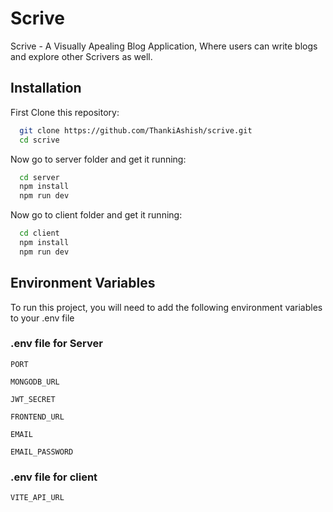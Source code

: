 
# Scrive

Scrive - A Visually Apealing Blog Application, Where users can write blogs and explore other Scrivers as well. 


## Installation

First Clone this repository:

```bash
  git clone https://github.com/ThankiAshish/scrive.git
  cd scrive
```

Now go to server folder and get it running:
```bash
  cd server
  npm install
  npm run dev
```

Now go to client folder and get it running:
```bash
  cd client
  npm install
  npm run dev
```
    
## Environment Variables

To run this project, you will need to add the following environment variables to your .env file

### .env file for Server

`PORT`

`MONGODB_URL`

`JWT_SECRET`

`FRONTEND_URL`

`EMAIL`

`EMAIL_PASSWORD`

### .env file for client

`VITE_API_URL`
